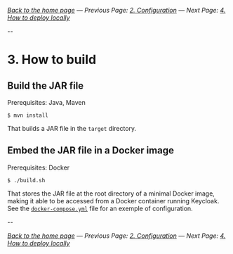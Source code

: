 _[Back to the home page](../README.md)
— Previous Page: [2. Configuration](./Configuration.md)
— Next Page: [4. How to deploy locally](./Deploy.md)_

--

# 3. How to build

## Build the JAR file

Prerequisites: Java, Maven


```shell
$ mvn install
```

That builds a JAR file in the `target` directory.

## Embed the JAR file in a Docker image

Prerequisites: Docker


```shell
$ ./build.sh
```

That stores the JAR file at the root
directory of a minimal Docker image,
making it able to be accessed from a
Docker container running Keycloak. See
the [`docker-compose.yml`](../docker-compose.yml) file
for an exemple of configuration.

--

_[Back to the home page](../README.md)
— Previous Page: [2. Configuration](./Configuration.md)
— Next Page: [4. How to deploy locally](./Deploy.md)_

